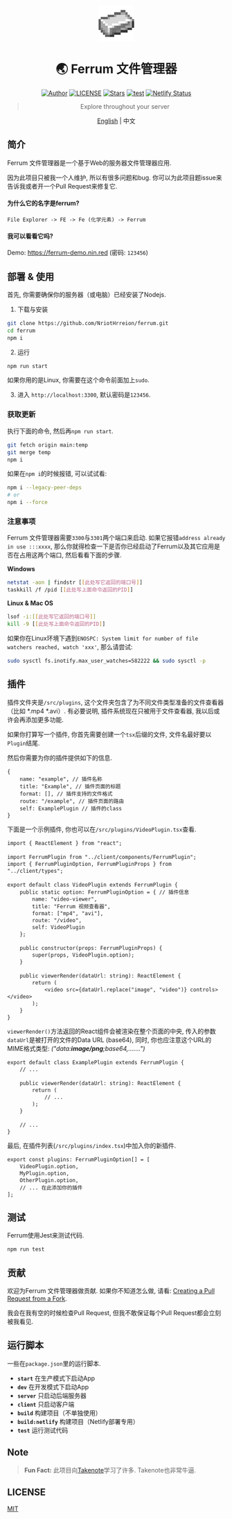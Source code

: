 <div align="center">

<img src="./public/icon.png" style="width:82px;image-rendering:pixelated;"/>

# 🌏 Ferrum 文件管理器

[![Author](https://img.shields.io/badge/Author-NriotHrreion-red.svg "Author")](https://github.com/NriotHrreion)
[![LICENSE](https://img.shields.io/badge/license-MIT-green.svg "LICENSE")](./LICENSE)
[![Stars](https://img.shields.io/github/stars/NriotHrreion/ferrum.svg?label=Stars)](https://github.com/NriotHrreion/ferrum/stargazers)
[![test](https://img.shields.io/github/workflow/status/NriotHrreion/ferrum/Run%20Code%20Tests)](https://github.com/NriotHrreion/ferrum/actions/workflows/node.js.yml)
[![Netlify Status](https://api.netlify.com/api/v1/badges/e6af7829-7b1c-47ed-bf14-deb2b2d9648a/deploy-status)](https://app.netlify.com/sites/resonant-kitsune-43a162/deploys)

> Explore throughout your server

[English](./README.md) | 中文

</div>

## 简介

Ferrum 文件管理器是一个基于Web的服务器文件管理器应用.

因为此项目只被我一个人维护, 所以有很多问题和bug. 你可以为此项目题issue来告诉我或者开一个Pull Request来修复它.

#### 为什么它的名字是ferrum?

```
File Explorer -> FE -> Fe (化学元素) -> Ferrum
```

#### 我可以看看它吗?

Demo: https://ferrum-demo.nin.red (密码: `123456`)

## 部署 & 使用

首先, 你需要确保你的服务器（或电脑）已经安装了Nodejs.

1. 下载与安装

```bash
git clone https://github.com/NriotHrreion/ferrum.git
cd ferrum
npm i
```

2. 运行

```bash
npm run start
```

如果你用的是Linux, 你需要在这个命令前面加上`sudo`.

3. 进入 `http://localhost:3300`, 默认密码是`123456`.

### 获取更新

执行下面的命令, 然后再`npm run start`.

```bash
git fetch origin main:temp
git merge temp
npm i
```

如果在`npm i`的时候报错, 可以试试看:

```bash
npm i --legacy-peer-deps
# or
npm i --force
```

### 注意事项

Ferrum 文件管理器需要`3300`与`3301`两个端口来启动. 如果它报错`address already in use :::xxxx`, 那么你就得检查一下是否你已经启动了Ferrum以及其它应用是否在占用这两个端口, 然后看看下面的步骤.

**Windows**

```bash
netstat -aon | findstr [[此处写它返回的端口号]]
taskkill /f /pid [[此处写上面命令返回的PID]]
```

**Linux & Mac OS**

```bash
lsof -i:[[此处写它返回的端口号]]
kill -9 [[此处写上面命令返回的PID]]
```

如果你在Linux环境下遇到`ENOSPC: System limit for number of file watchers reached, watch 'xxx'`, 那么请尝试:

```bash
sudo sysctl fs.inotify.max_user_watches=582222 && sudo sysctl -p
```

## 插件

插件文件夹是`/src/plugins`, 这个文件夹包含了为不同文件类型准备的文件查看器（比如 *.mp4 *.avi）. 有必要说明, 插件系统现在只被用于文件查看器, 我以后或许会再添加更多功能.

如果你打算写一个插件, 你首先需要创建一个`tsx`后缀的文件, 文件名最好要以`Plugin`结尾.

然后你需要为你的插件提供如下的信息.

```tsx
{
    name: "example", // 插件名称
    title: "Example", // 插件页面的标题
    format: [], // 插件支持的文件格式
    route: "/example", // 插件页面的路由
    self: ExamplePlugin // 插件的class
}
```

下面是一个示例插件, 你也可以在`/src/plugins/VideoPlugin.tsx`查看.

```tsx
import { ReactElement } from "react";

import FerrumPlugin from "../client/components/FerrumPlugin";
import { FerrumPluginOption, FerrumPluginProps } from "../client/types";

export default class VideoPlugin extends FerrumPlugin {
    public static option: FerrumPluginOption = { // 插件信息
        name: "video-viewer",
        title: "Ferrum 视频查看器",
        format: ["mp4", "avi"],
        route: "/video",
        self: VideoPlugin
    };

    public constructor(props: FerrumPluginProps) {
        super(props, VideoPlugin.option);
    }

    public viewerRender(dataUrl: string): ReactElement {
        return (
            <video src={dataUrl.replace("image", "video")} controls></video>
        );
    }
}
```

`viewerRender()`方法返回的React组件会被渲染在整个页面的中央, 传入的参数`dataUrl`是被打开的文件的Data URL (base64), 同时, 你也应注意这个URL的MIME格式类型: _("data:**image/png**;base64,.......")_

```tsx
export default class ExamplePlugin extends FerrumPlugin {
    // ...

    public viewerRender(dataUrl: string): ReactElement {
        return (
            // ...
        );
    }

    // ...
}
```

最后, 在插件列表(`/src/plugins/index.tsx`)中加入你的新插件.

```tsx
export const plugins: FerrumPluginOption[] = [
    VideoPlugin.option,
    MyPlugin.option,
    OtherPlugin.option,
    // ... 在此添加你的插件
];
```

## 测试

Ferrum使用Jest来测试代码.

```bash
npm run test
```

## 贡献

欢迎为Ferrum 文件管理器做贡献. 如果你不知道怎么做, 请看: [Creating a Pull Request from a Fork](https://help.github.com/en/github/collaborating-with-issues-and-pull-requests/creating-a-pull-request-from-a-fork).

我会在我有空的时候检查Pull Request, 但我不敢保证每个Pull Request都会立刻被我看见.

## 运行脚本

一些在`package.json`里的运行脚本.

- **`start`** 在生产模式下启动App
- **`dev`** 在开发模式下启动App
- **`server`** 只启动后端服务器
- **`client`** 只启动客户端
- **`build`** 构建项目（不单独使用）
- **`build:netlify`** 构建项目（Netlify部署专用）
- **`test`** 运行测试代码

## Note

> **Fun Fact:** 此项目向[Takenote](https://github.com/taniarascia/takenote)学习了许多. Takenote也非常牛逼.

## LICENSE

[MIT](./LICENSE)
